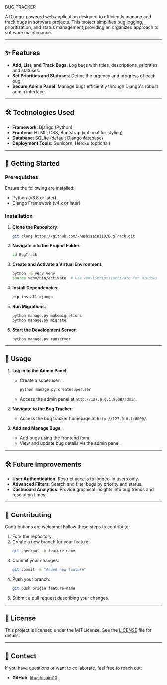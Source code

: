 BUG TRACKER

A Django-powered web application designed to efficiently manage and track bugs in software projects. This project simplifies bug logging, prioritization, and status management, providing an organized approach to software maintenance.

---

## ✨ Features

- **Add, List, and Track Bugs**: Log bugs with titles, descriptions, priorities, and statuses.
- **Set Priorities and Statuses**: Define the urgency and progress of each bug.
- **Secure Admin Panel**: Manage bugs efficiently through Django's robust admin interface.

---

## 🛠️ Technologies Used

- **Framework**: Django (Python)
- **Frontend**: HTML, CSS, Bootstrap (optional for styling)
- **Database**: SQLite (default Django database)
- **Deployment Tools**: Gunicorn, Heroku (optional)

---

## 🚀 Getting Started

### Prerequisites
Ensure the following are installed:
- Python (v3.8 or later)
- Django Framework (v4.x or later)

### Installation

1. **Clone the Repository**:
   ```bash
   git clone https://github.com/khushisaini10/BugTrack.git
   ```
2. **Navigate into the Project Folder**:
   ```bash
   cd BugTrack
   ```
3. **Create and Activate a Virtual Environment**:
   ```bash
   python -m venv venv
   source venv/bin/activate  # Use venv\Scripts\activate for Windows
   ```
4. **Install Dependencies**:
   ```bash
   pip install django
   ```
5. **Run Migrations**:
   ```bash
   python manage.py makemigrations
   python manage.py migrate
   ```
6. **Start the Development Server**:
   ```bash
   python manage.py runserver
   ```

---

## 📝 Usage

1. **Log in to the Admin Panel**:
   - Create a superuser:
     ```bash
     python manage.py createsuperuser
     ```
   - Access the admin panel at `http://127.0.0.1:8000/admin`.

2. **Navigate to the Bug Tracker**:
   - Access the bug tracker homepage at `http://127.0.0.1:8000/`.

3. **Add and Manage Bugs**:
   - Add bugs using the frontend form.
   - View and update bug details via the admin panel.

---

## 🛠️ Future Improvements

- **User Authentication**: Restrict access to logged-in users only.
- **Advanced Filters**: Search and filter bugs by priority and status.
- **Dashboard Analytics**: Provide graphical insights into bug trends and resolution times.

---

## 🤝 Contributing

Contributions are welcome! Follow these steps to contribute:
1. Fork the repository.
2. Create a new branch for your feature:
   ```bash
   git checkout -b feature-name
   ```
3. Commit your changes:
   ```bash
   git commit -m "Added new feature"
   ```
4. Push your branch:
   ```bash
   git push origin feature-name
   ```
5. Submit a pull request describing your changes.

---

## 📜 License

This project is licensed under the MIT License. See the [LICENSE](LICENSE) file for details.

---

## 📧 Contact

If you have questions or want to collaborate, feel free to reach out:
- **GitHub**: [khushisaini10](https://github.com/khushisaini10)
```

